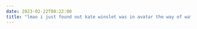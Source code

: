 ```yaml
---
date: 2023-02-22T08:22:08
title: "lmao i just found out kate winslet was in avatar the way of water. i enjoyed that movie so much and i was so high"
---
```

